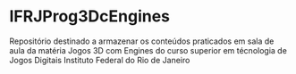 # IFRJProg3DcEngines

Repositório destinado a armazenar os conteúdos praticados em sala de aula da matéria Jogos 3D com Engines do curso superior em técnologia de Jogos Digitais
Instituto Federal do Rio de Janeiro
